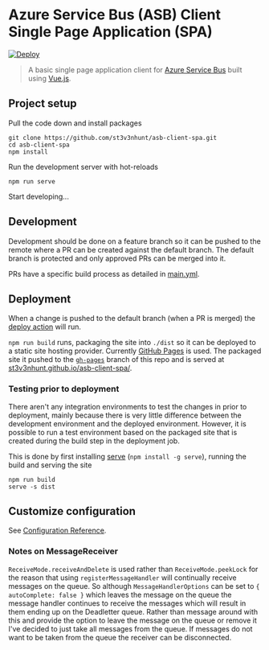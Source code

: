 # Azure Service Bus (ASB) Client Single Page Application (SPA)

[![Deploy](https://github.com/st3v3nhunt/asb-client-spa/workflows/Deploy/badge.svg)](https://github.com/st3v3nhunt/asb-client-spa/actions?query=workflow%3ADeploy)

> A basic single page application client for
  [Azure Service Bus](https://docs.microsoft.com/en-us/azure/service-bus-messaging/service-bus-messaging-overview)
  built using [Vue.js](https://vuejs.org/).

## Project setup

Pull the code down and install packages
```
git clone https://github.com/st3v3nhunt/asb-client-spa.git
cd asb-client-spa
npm install
```

Run the development server with hot-reloads
```
npm run serve
```

Start developing...

## Development

Development should be done on a feature branch so it can be pushed to the
remote where a PR can be created against the default branch. The default branch
is protected and only approved PRs can be merged into it.

PRs have a specific build process as detailed in
[main.yml](./github/workflows/main.yml).

## Deployment

When a change is pushed to the default branch (when a PR is merged) the
[deploy action](.github/workflows/deploy.yml) will run.

`npm run build` runs, packaging the site into `./dist` so it can be deployed to
a static site hosting provider.
Currently [GitHub Pages](https://pages.github.com/) is used. The packaged site
it pushed to the
[`gh-pages`](https://github.com/st3v3nhunt/asb-client-spa/tree/gh-pages) branch
of this repo and is served at
[st3v3nhunt.github.io/asb-client-spa/](https://st3v3nhunt.github.io/asb-client-spa/).

### Testing prior to deployment

There aren't any integration environments to test the changes in prior to
deployment, mainly because there is very little difference between the
development environment and the deployed environment. However, it is possible
to run a test environment based on the packaged site that is created during the
build step in the deployment job.

This is done by first installing [serve](https://www.npmjs.com/package/serve)
(`npm install -g serve`), running the build and serving the site
```
npm run build
serve -s dist
```

## Customize configuration

See [Configuration Reference](https://cli.vuejs.org/config/).

### Notes on MessageReceiver

`ReceiveMode.receiveAndDelete` is used rather than `ReceiveMode.peekLock` for
the reason that using `registerMessageHandler` will continually receive
messages on the queue. So although `MessageHandlerOptions` can be set to
`{ autoComplete: false }` which leaves the message on the queue the message
handler continues to receive the messages which will result in them ending up
on the Deadletter queue. Rather than message around with this and provide the
option to leave the message on the queue or remove it I've decided to just take
all messages from the queue. If messages do not want to be taken from the queue
the receiver can be disconnected.
